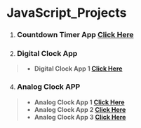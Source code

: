 # JavaScript_Projects

1. ### Countdown Timer App  **[Click Here](https://gokulsankar-21.github.io/JavaScript_Projects/01_Countdown_Timer_App/)**

2. ### Digital Clock App

>   -  **Digital Clock App 1 [Click Here]()**

4. ### Analog Clock APP

>   -  **Analog Clock App 1 [Click Here](https://gokulsankar-21.github.io/JavaScript_Projects/02_Analog_Clock_App/analog-clock-app-1/)**
>   -  **Analog Clock App 2 [Click Here](https://gokulsankar-21.github.io/JavaScript_Projects/02_Analog_Clock_App/analog-clock-app-2/)**
>   -  **Analog Clock App 3 [Click Here](https://gokulsankar-21.github.io/JavaScript_Projects/02_Analog_Clock_App/analog-clock-task-app/)** 


